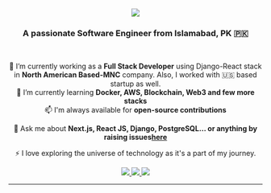 
<h1 align="center">
    <img src="https://readme-typing-svg.herokuapp.com/?font=Righteous&size=35&center=true&vCenter=true&width=500&height=70&duration=4000&lines=Hi+There!+👋;+Myself+@Zain;" />
</h1>

<h3 align="center">A passionate Software Engineer from Islamabad, PK 🇵🇰 </h3>

<br/>

<div align="center">
 
 🌱 I’m currently working as a **Full Stack Developer** using Django-React stack in **North American Based-MNC** company. Also, I worked with 🇺🇸 based startup as well.  <br/>
 🔭 I’m currently learning **Docker, AWS, Blockchain, Web3 and few more stacks** <br/>
 📫 I'm always available for **open-source contributions** <br/>

💬 Ask me about **Next.js, React JS, Django,  PostgreSQL... or anything by raising issues[here](https://github.com/salesp07/salesp07/issues)** <br/>

⚡ I love exploring the universe of technology as it's a part of my journey.

 </div>
 
<div align="center"> 
  <a href="mailto:zainjatt.zj@gmail.com">
    <img src="https://img.shields.io/badge/Gmail-333333?style=for-the-badge&logo=gmail&logoColor=red" />
  </a>
  <a href="https://www.linkedin.com/in/zain-shahbaz-874712165/" target="_blank">
    <img src="https://img.shields.io/badge/LinkedIn-0077B5?style=for-the-badge&logo=linkedin&logoColor=white" target="_blank" />
  </a>
  <a href="https://www.craftwithzayn.pro/" target="_blank">
     <img src="https://img.shields.io/badge/Portfolio-FF5722?style=for-the-badge&logo=todoist&logoColor=white" target="_blank" /> <!-- sqlite, safari, google-chrome are other good icon options -->
  </a>
</div>

 <hr/>
